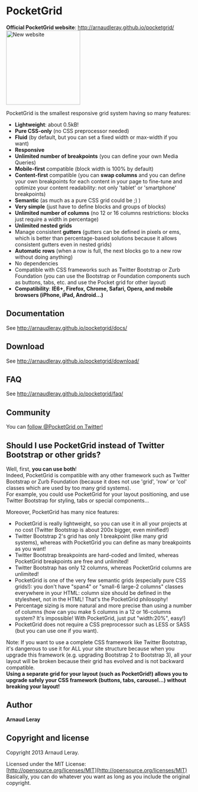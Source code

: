 # PocketGrid

**Official PocketGrid website**: http://arnaudleray.github.io/pocketgrid/  
<a href="http://arnaudleray.github.io/pocketgrid/"><img src="http://arnaudleray.github.io/pocketgrid/images/screenshot.png" height="200px" alt="New website"></a>


PocketGrid is the smallest responsive grid system having so many features:
- **Lightweight**: about 0.5kB!
- **Pure CSS-only** (no CSS preprocessor needed)
- **Fluid** (by default, but you can set a fixed width or max-width if you want)
- **Responsive**
- **Unlimited number of breakpoints** (you can define your own Media Queries)
- **Mobile-first** compatible (block width is 100% by default)
- **Content-first** compatible (you can **swap columns** and you can define your own breakpoints for each content in your page to fine-tune and optimize your content readability: not only 'tablet' or 'smartphone' breakpoints)
- **Semantic** (as much as a pure CSS grid could be ;) )
- **Very simple** (just have to define blocks and groups of blocks)
- **Unlimited number of columns** (no 12 or 16 columns restrictions: blocks just require a width in percentage)
- **Unlimited nested grids**
- Manage consistent **gutters** (gutters can be defined in pixels or ems, which is better than percentage-based solutions because it allows consistent gutters even in nested grids)
- **Automatic rows** (when a row is full, the next blocks go to a new row without doing anything)
- No dependencies
- Compatible with CSS frameworks such as Twitter Bootstrap or Zurb Foundation (you can use the Bootstrap or Foundation components such as buttons, tabs, etc. and use the Pocket grid for other layout)
- **Compatibility**: **IE6+, Firefox, Chrome, Safari, Opera, and mobile browsers (iPhone, iPad, Android...)**

## Documentation
See http://arnaudleray.github.io/pocketgrid/docs/

## Download
See http://arnaudleray.github.io/pocketgrid/download/

## FAQ
See http://arnaudleray.github.io/pocketgrid/faq/

## Community
You can <a href="https://twitter.com/intent/user?screen_name=pocketgrid">follow @PocketGrid on Twitter!</a>

## Should I use PocketGrid instead of Twitter Bootstrap or other grids?
Well, first, **you can use both**!  
Indeed, PocketGrid is compatible with any other framework such as Twitter Bootstrap or Zurb Foundation (because it does not use 'grid', 'row' or 'col' classes which are used by too many grid systems).  
For example, you could use PocketGrid for your layout positioning, and use Twitter Bootstrap for styling, tabs or special components...  

Moreover, PocketGrid has many nice features:  
- PocketGrid is really lightweight, so you can use it in all your projects at no cost (Twitter Bootstrap is about 200x bigger, even minified!)
- Twitter Bootstrap 2's grid has only 1 breakpoint (like many grid systems), whereas with PocketGrid you can define as many breakpoints as you want!
- Twitter Bootstrap breakpoints are hard-coded and limited, whereas PocketGrid breakpoints are free and unlimited!
- Twitter Bootstrap has only 12 columns, whereas PocketGrid columns are unlimited!
- PocketGrid is one of the very few semantic grids (especially pure CSS grids!): you don't have "span4" or "small-6 large-2 columns" classes everywhere in your HTML: column size should be defined in the stylesheet, not in the HTML! That's the PocketGrid philosophy!
- Percentage sizing is more natural and more precise than using a number of columns
(how can you make 5 columns in a 12 or 16-columns system? It's impossible! With PocketGrid, just put "width:20%", easy!)
- PocketGrid does not require a CSS preprocessor such as LESS or SASS (but you can use one if you want).

Note: If you want to use a complete CSS framework like Twitter Bootstrap, it's dangerous to use it for ALL your site structure because when you upgrade this framework (e.g. upgrading Bootstrap 2 to Bootstrap 3), all your layout will be broken because their grid has evolved and is not backward compatible.  
**Using a separate grid for your layout (such as PocketGrid!) allows you to upgrade safely your CSS framework (buttons, tabs, carousel...) without breaking your layout!**


## Author

**Arnaud Leray**

## Copyright and license

Copyright 2013 Arnaud Leray.

Licensed under the MIT License:  
[http://opensource.org/licenses/MIT](http://opensource.org/licenses/MIT)  
Basically, you can do whatever you want as long as you include the original copyright.
